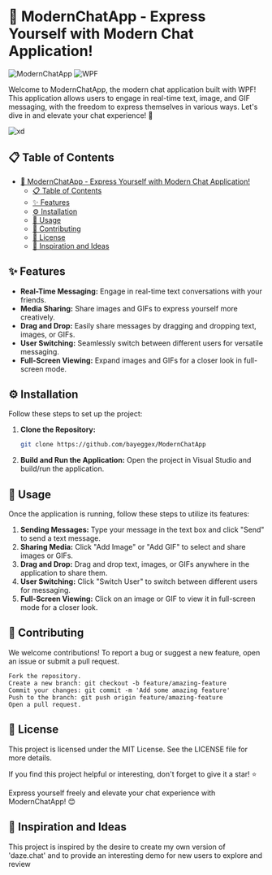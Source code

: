 # 🌟 ModernChatApp - Express Yourself with Modern Chat Application!

![ModernChatApp](https://img.shields.io/badge/Modern%20Chat%20App-blue?style=flat-square)
![WPF](https://img.shields.io/badge/WPF-Application-blue?style=flat-square)

Welcome to ModernChatApp, the modern chat application built with WPF! This application allows users to engage in real-time text, image, and GIF messaging, with the freedom to express themselves in various ways. Let's dive in and elevate your chat experience! 🚀

![xd](https://github.com/bayeggex/ModernChatApp/assets/79448667/54904596-a8bf-4d76-b79f-f30884201de8)

## 📋 Table of Contents
- [🌟 ModernChatApp - Express Yourself with Modern Chat Application!](#-ModernChatApp---express-yourself-with-modern-chat-application)
  - [📋 Table of Contents](#-table-of-contents)
  - [✨ Features](#-features)
  - [⚙️ Installation](#️-installation)
  - [🚀 Usage](#-usage)
  - [🤝 Contributing](#-contributing)
  - [📄 License](#-license)
  - [🌟 Inspiration and Ideas](#-inspiration-and-ideas)

## ✨ Features

- **Real-Time Messaging:** Engage in real-time text conversations with your friends.
- **Media Sharing:** Share images and GIFs to express yourself more creatively.
- **Drag and Drop:** Easily share messages by dragging and dropping text, images, or GIFs.
- **User Switching:** Seamlessly switch between different users for versatile messaging.
- **Full-Screen Viewing:** Expand images and GIFs for a closer look in full-screen mode.

## ⚙️ Installation

Follow these steps to set up the project:

1. **Clone the Repository:**
    ```bash
    git clone https://github.com/bayeggex/ModernChatApp
    ```

2. **Build and Run the Application:**
    Open the project in Visual Studio and build/run the application.

## 🚀 Usage

Once the application is running, follow these steps to utilize its features:

1. **Sending Messages:** Type your message in the text box and click "Send" to send a text message.
2. **Sharing Media:** Click "Add Image" or "Add GIF" to select and share images or GIFs.
3. **Drag and Drop:** Drag and drop text, images, or GIFs anywhere in the application to share them.
4. **User Switching:** Click "Switch User" to switch between different users for messaging.
5. **Full-Screen Viewing:** Click on an image or GIF to view it in full-screen mode for a closer look.

## 🤝 Contributing

We welcome contributions! To report a bug or suggest a new feature, open an issue or submit a pull request.

    Fork the repository.
    Create a new branch: git checkout -b feature/amazing-feature
    Commit your changes: git commit -m 'Add some amazing feature'
    Push to the branch: git push origin feature/amazing-feature
    Open a pull request.

## 📄 License

This project is licensed under the MIT License. See the LICENSE file for more details.

If you find this project helpful or interesting, don't forget to give it a star! ⭐

Express yourself freely and elevate your chat experience with ModernChatApp! 😊

## 🌟 Inspiration and Ideas

This project is inspired by the desire to create my own version of 'daze.chat' and to provide an interesting demo for new users to explore and review
